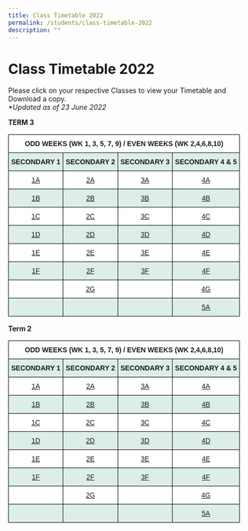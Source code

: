 ```yaml
---
title: Class Timetable 2022
permalink: /students/class-timetable-2022
description: ""
---
```

[](/files/1A-Term2-Timetable.pdf)
[](/files/2A-Term2-Timetable.pdf)
[](/files/3A-Term2-Timetable.pdf)
[](/files/4A-Term2-Timetable.pdf)

[](/files/1B-Term2-Timetable.pdf)
[](/files/2B-Term2-Timetable.pdf)
[](/files/3B-Term2-Timetable.pdf)
[](/files/4B-Term2-Timetable.pdf)

[](/files/1C-Term2-Timetable.pdf)
[](/files/2C-Term2-Timetable.pdf)
[](/files/3C-Term2-Timetable.pdf)
[](/files/4C-Term2-Timetable.pdf)

[](/files/1D-Term2-Timetable.pdf)
[](/files/2D-Term2-Timetable.pdf)
[](/files/3D-Term2-Timetable.pdf)
[](/files/4D-Term2-Timetable.pdf)

[](/files/1E-Term2-Timetable.pdf)
[](/files/2E-Term2-Timetable.pdf)
[](/files/3E-Term2-Timetable.pdf)
[](/files/4E-Term2-Timetable.pdf)

[](/files/1F-Term2-Timetable.pdf)
[](/files/2F-Term2-Timetable.pdf)
[](/files/3F-Term2-Timetable.pdf)
[](/files/4F-Term2-Timetable.pdf)

[](/files/2G-Term2-Timetable.pdf)
[](/files/4G-Term2-Timetable.pdf)
[](/files/5A-Term2-Timetable.pdf)

# **Class Timetable 2022**

Please click on your respective Classes to view your Timetable and Download a copy.  
 _\*Updated as of 23 June 2022_


**TERM 3**

<table style="border-collapse:collapse;border-spacing:0" class="tg"><thead><tr><th style="background-color:#ffffff;border-color:#000000;border-style:solid;border-width:1px;font-family:Arial, sans-serif;font-size:14px;font-weight:bold;overflow:hidden;padding:10px 5px;text-align:center;vertical-align:top;word-break:normal" colspan="4">ODD WEEKS (WK 1, 3, 5, 7, 9) / EVEN WEEKS (WK 2,4,6,8,10)</th></tr></thead><tbody><tr><td style="background-color:#DDEEE9;border-color:#000000;border-style:solid;border-width:1px;font-family:Arial, sans-serif;font-size:14px;font-weight:bold;overflow:hidden;padding:10px 5px;text-align:center;vertical-align:top;word-break:normal">SECONDARY 1</td><td style="background-color:#DDEEE9;border-color:#000000;border-style:solid;border-width:1px;font-family:Arial, sans-serif;font-size:14px;font-weight:bold;overflow:hidden;padding:10px 5px;text-align:center;vertical-align:top;word-break:normal">SECONDARY 2</td><td style="background-color:#DDEEE9;border-color:#000000;border-style:solid;border-width:1px;font-family:Arial, sans-serif;font-size:14px;font-weight:bold;overflow:hidden;padding:10px 5px;text-align:center;vertical-align:top;word-break:normal">SECONDARY 3</td><td style="background-color:#DDEEE9;border-color:#000000;border-style:solid;border-width:1px;font-family:Arial, sans-serif;font-size:14px;font-weight:bold;overflow:hidden;padding:10px 5px;text-align:center;vertical-align:top;word-break:normal">SECONDARY 4 &amp; 5</td></tr><tr><td style="background-color:#ffffff;border-color:#000000;border-style:solid;border-width:1px;color:#00F;font-family:Arial, sans-serif;font-size:14px;overflow:hidden;padding:10px 5px;text-align:center;vertical-align:top;word-break:normal"><a href="/files/1A-CT.pdf" target="_blank" rel="noopener noreferrer">1A</a></td><td style="background-color:#ffffff;border-color:#000000;border-style:solid;border-width:1px;color:#00F;font-family:Arial, sans-serif;font-size:14px;overflow:hidden;padding:10px 5px;text-align:center;vertical-align:top;word-break:normal"><a href="/files/2A-CT.pdf" target="_blank" rel="noopener noreferrer">2A</a></td><td style="background-color:#ffffff;border-color:#000000;border-style:solid;border-width:1px;color:#00F;font-family:Arial, sans-serif;font-size:14px;overflow:hidden;padding:10px 5px;text-align:center;vertical-align:top;word-break:normal"><a href="/files/3A-CT.pdf" target="_blank" rel="noopener noreferrer">3A</a></td><td style="background-color:#ffffff;border-color:#000000;border-style:solid;border-width:1px;color:#00F;font-family:Arial, sans-serif;font-size:14px;overflow:hidden;padding:10px 5px;text-align:center;vertical-align:top;word-break:normal"><a href="/files/4A-CT.pdf" target="_blank" rel="noopener noreferrer">4A</a></td></tr><tr><td style="background-color:#DDEEE9;border-color:#000000;border-style:solid;border-width:1px;color:#00F;font-family:Arial, sans-serif;font-size:14px;overflow:hidden;padding:10px 5px;text-align:center;vertical-align:top;word-break:normal"><a href="/files/1B-CT.pdf">1B</a></td><td style="background-color:#DDEEE9;border-color:#000000;border-style:solid;border-width:1px;color:#00F;font-family:Arial, sans-serif;font-size:14px;overflow:hidden;padding:10px 5px;text-align:center;vertical-align:top;word-break:normal"><a href="/files/2B-CT.pdf">2B</a></td><td style="background-color:#DDEEE9;border-color:#000000;border-style:solid;border-width:1px;color:#00F;font-family:Arial, sans-serif;font-size:14px;overflow:hidden;padding:10px 5px;text-align:center;vertical-align:top;word-break:normal"><a href="/files/3B-CT.pdf">3B</a></td><td style="background-color:#DDEEE9;border-color:#000000;border-style:solid;border-width:1px;color:#00F;font-family:Arial, sans-serif;font-size:14px;overflow:hidden;padding:10px 5px;text-align:center;vertical-align:top;word-break:normal"><a href="/files/4B-CT.pdf">4B</a></td></tr><tr><td style="background-color:#ffffff;border-color:#000000;border-style:solid;border-width:1px;color:#00F;font-family:Arial, sans-serif;font-size:14px;overflow:hidden;padding:10px 5px;text-align:center;vertical-align:top;word-break:normal"><a href="/files/1C-CT.pdf" target="_blank" rel="noopener noreferrer">1C</a></td><td style="background-color:#ffffff;border-color:#000000;border-style:solid;border-width:1px;color:#00F;font-family:Arial, sans-serif;font-size:14px;overflow:hidden;padding:10px 5px;text-align:center;vertical-align:top;word-break:normal"><a href="/files/2C-CT.pdf" target="_blank" rel="noopener noreferrer">2C</a></td><td style="background-color:#ffffff;border-color:#000000;border-style:solid;border-width:1px;color:#00F;font-family:Arial, sans-serif;font-size:14px;overflow:hidden;padding:10px 5px;text-align:center;vertical-align:top;word-break:normal"><a href="/files/3C-CT.pdf" target="_blank" rel="noopener noreferrer">3C</a></td><td style="background-color:#ffffff;border-color:#000000;border-style:solid;border-width:1px;color:#00F;font-family:Arial, sans-serif;font-size:14px;overflow:hidden;padding:10px 5px;text-align:center;vertical-align:top;word-break:normal"><a href="/files/4C-CT.pdf" target="_blank" rel="noopener noreferrer">4C</a></td></tr><tr><td style="background-color:#DDEEE9;border-color:#000000;border-style:solid;border-width:1px;color:#00F;font-family:Arial, sans-serif;font-size:14px;overflow:hidden;padding:10px 5px;text-align:center;vertical-align:top;word-break:normal"><a href="/files/1D-CT.pdf">1D</a></td><td style="background-color:#DDEEE9;border-color:#000000;border-style:solid;border-width:1px;color:#00F;font-family:Arial, sans-serif;font-size:14px;overflow:hidden;padding:10px 5px;text-align:center;vertical-align:top;word-break:normal"><a href="/files/2D-CT.pdf">2D</a></td><td style="background-color:#DDEEE9;border-color:#000000;border-style:solid;border-width:1px;color:#00F;font-family:Arial, sans-serif;font-size:14px;overflow:hidden;padding:10px 5px;text-align:center;vertical-align:top;word-break:normal"><a href="/files/3D-CT.pdf">3D</a></td><td style="background-color:#DDEEE9;border-color:#000000;border-style:solid;border-width:1px;color:#00F;font-family:Arial, sans-serif;font-size:14px;overflow:hidden;padding:10px 5px;text-align:center;vertical-align:top;word-break:normal"><a href="/files/4D-CT.pdf">4D</a></td></tr><tr><td style="background-color:#ffffff;border-color:#000000;border-style:solid;border-width:1px;color:#00F;font-family:Arial, sans-serif;font-size:14px;overflow:hidden;padding:10px 5px;text-align:center;vertical-align:top;word-break:normal"><a href="/files/1E-CT.pdf" target="_blank" rel="noopener noreferrer">1E</a></td><td style="background-color:#ffffff;border-color:#000000;border-style:solid;border-width:1px;color:#00F;font-family:Arial, sans-serif;font-size:14px;overflow:hidden;padding:10px 5px;text-align:center;vertical-align:top;word-break:normal"><a href="/files/2E-CT.pdf" target="_blank" rel="noopener noreferrer">2E</a></td><td style="background-color:#ffffff;border-color:#000000;border-style:solid;border-width:1px;color:#00F;font-family:Arial, sans-serif;font-size:14px;overflow:hidden;padding:10px 5px;text-align:center;vertical-align:top;word-break:normal"><a href="/files/4E-CT.pdf" target="_blank" rel="noopener noreferrer">3E</a></td><td style="background-color:#ffffff;border-color:#000000;border-style:solid;border-width:1px;color:#00F;font-family:Arial, sans-serif;font-size:14px;overflow:hidden;padding:10px 5px;text-align:center;vertical-align:top;word-break:normal"><a href="/files/3E-CT.pdf" target="_blank" rel="noopener noreferrer">4E</a></td></tr><tr><td style="background-color:#DDEEE9;border-color:#000000;border-style:solid;border-width:1px;color:#00F;font-family:Arial, sans-serif;font-size:14px;overflow:hidden;padding:10px 5px;text-align:center;vertical-align:top;word-break:normal"><a href="/files/1F-CT.pdf">1F</a></td><td style="background-color:#DDEEE9;border-color:#000000;border-style:solid;border-width:1px;color:#00F;font-family:Arial, sans-serif;font-size:14px;overflow:hidden;padding:10px 5px;text-align:center;vertical-align:top;word-break:normal"><a href="/files/2F-CT.pdf">2F</a></td><td style="background-color:#DDEEE9;border-color:#000000;border-style:solid;border-width:1px;color:#00F;font-family:Arial, sans-serif;font-size:14px;overflow:hidden;padding:10px 5px;text-align:center;vertical-align:top;word-break:normal"><a href="/files/3F-CT.pdf">3F</a></td><td style="background-color:#DDEEE9;border-color:#000000;border-style:solid;border-width:1px;color:#00F;font-family:Arial, sans-serif;font-size:14px;overflow:hidden;padding:10px 5px;text-align:center;vertical-align:top;word-break:normal"><a href="/files/4F-CT.pdf">4F</a></td></tr><tr><td style="background-color:#ffffff;border-color:#000000;border-style:solid;border-width:1px;font-family:Arial, sans-serif;font-size:14px;overflow:hidden;padding:10px 5px;text-align:left;vertical-align:top;word-break:normal"></td><td style="background-color:#ffffff;border-color:#000000;border-style:solid;border-width:1px;color:#00F;font-family:Arial, sans-serif;font-size:14px;overflow:hidden;padding:10px 5px;text-align:center;vertical-align:top;word-break:normal"><a href="/files/2G-CT.pdf" target="_blank" rel="noopener noreferrer">2G</a></td><td style="background-color:#ffffff;border-color:#000000;border-style:solid;border-width:1px;font-family:Arial, sans-serif;font-size:14px;overflow:hidden;padding:10px 5px;text-align:left;vertical-align:top;word-break:normal"></td><td style="background-color:#ffffff;border-color:#000000;border-style:solid;border-width:1px;color:#00F;font-family:Arial, sans-serif;font-size:14px;overflow:hidden;padding:10px 5px;text-align:center;vertical-align:top;word-break:normal"><a href="/files/4G-CT.pdf" target="_blank" rel="noopener noreferrer">4G</a></td></tr><tr><td style="background-color:#DDEEE9;border-color:#000000;border-style:solid;border-width:1px;color:#00F;font-family:Arial, sans-serif;font-size:14px;overflow:hidden;padding:10px 5px;text-align:center;vertical-align:top;word-break:normal"> </td><td style="background-color:#DDEEE9;border-color:#000000;border-style:solid;border-width:1px;color:#00F;font-family:Arial, sans-serif;font-size:14px;overflow:hidden;padding:10px 5px;text-align:center;vertical-align:top;word-break:normal"> </td><td style="background-color:#DDEEE9;border-color:#000000;border-style:solid;border-width:1px;color:#00F;font-family:Arial, sans-serif;font-size:14px;overflow:hidden;padding:10px 5px;text-align:center;vertical-align:top;word-break:normal"> </td><td style="background-color:#DDEEE9;border-color:#000000;border-style:solid;border-width:1px;color:#00F;font-family:Arial, sans-serif;font-size:14px;overflow:hidden;padding:10px 5px;text-align:center;vertical-align:top;word-break:normal"><a href="/files/5A-CT.pdf">5A</a></td></tr></tbody></table>


**Term 2**

[](/files/1A-Term2-Timetable.pdf)
[](/files/2A-Term2-Timetable.pdf)
[](/files/3A-Term2-Timetable.pdf)
[](/files/4A-Term2-Timetable.pdf)

[](/files/1B-Term2-Timetable.pdf)
[](/files/2B-Term2-Timetable.pdf)
[](/files/3B-Term2-Timetable.pdf)
[](/files/4B-Term2-Timetable.pdf)

[](/files/1C-Term2-Timetable.pdf)
[](/files/2C-Term2-Timetable.pdf)
[](/files/3C-Term2-Timetable.pdf)
[](/files/4C-Term2-Timetable.pdf)

[](/files/1D-Term2-Timetable.pdf)
[](/files/2D-Term2-Timetable.pdf)
[](/files/3D-Term2-Timetable.pdf)
[](/files/4D-Term2-Timetable.pdf)

[](/files/1E-Term2-Timetable.pdf)
[](/files/2E-Term2-Timetable.pdf)
[](/files/3E-Term2-Timetable.pdf)
[](/files/4E-Term2-Timetable.pdf)

[](/files/1F-Term2-Timetable.pdf)
[](/files/2F-Term2-Timetable.pdf)
[](/files/3F-Term2-Timetable.pdf)
[](/files/4F-Term2-Timetable.pdf)

[](/files/2G-Term2-Timetable.pdf)
[](/files/4G-Term2-Timetable.pdf)
[](/files/5A-Term2-Timetable.pdf)

<table style="border-collapse:collapse;border-spacing:0" class="tg"><thead><tr><th style="background-color:#ffffff;border-color:black;border-style:solid;border-width:1px;font-family:Arial, sans-serif;font-size:14px;font-weight:bold;overflow:hidden;padding:10px 5px;text-align:center;vertical-align:top;word-break:normal" colspan="4">ODD WEEKS (WK 1, 3, 5, 7, 9) / EVEN WEEKS (WK 2,4,6,8,10)</th></tr></thead><tbody><tr><td style="background-color:#DDEEE9;border-color:black;border-style:solid;border-width:1px;font-family:Arial, sans-serif;font-size:14px;font-weight:bold;overflow:hidden;padding:10px 5px;text-align:center;vertical-align:top;word-break:normal">SECONDARY 1</td><td style="background-color:#DDEEE9;border-color:black;border-style:solid;border-width:1px;font-family:Arial, sans-serif;font-size:14px;font-weight:bold;overflow:hidden;padding:10px 5px;text-align:center;vertical-align:top;word-break:normal">SECONDARY 2</td><td style="background-color:#DDEEE9;border-color:black;border-style:solid;border-width:1px;font-family:Arial, sans-serif;font-size:14px;font-weight:bold;overflow:hidden;padding:10px 5px;text-align:center;vertical-align:top;word-break:normal">SECONDARY 3</td><td style="background-color:#DDEEE9;border-color:black;border-style:solid;border-width:1px;font-family:Arial, sans-serif;font-size:14px;font-weight:bold;overflow:hidden;padding:10px 5px;text-align:center;vertical-align:top;word-break:normal">SECONDARY 4 &amp; 5</td></tr><tr><td style="background-color:#ffffff;border-color:black;border-style:solid;border-width:1px;color:#00F;font-family:Arial, sans-serif;font-size:14px;overflow:hidden;padding:10px 5px;text-align:center;vertical-align:top;word-break:normal"><a href="https://springfieldsec-moe-edu-sg-admin.cwp.sg/qql/slot/u171/2022/Timetable%202022/Term%202/1A-Term2-Timetable.pdf" target="_blank" rel="noopener noreferrer">1A</a></td><td style="background-color:#ffffff;border-color:black;border-style:solid;border-width:1px;color:#00F;font-family:Arial, sans-serif;font-size:14px;overflow:hidden;padding:10px 5px;text-align:center;vertical-align:top;word-break:normal"><a href="https://springfieldsec-moe-edu-sg-admin.cwp.sg/qql/slot/u171/2022/Timetable%202022/Term%202/2A-Term2-Timetable.pdf" target="_blank" rel="noopener noreferrer">2A</a></td><td style="background-color:#ffffff;border-color:black;border-style:solid;border-width:1px;color:#00F;font-family:Arial, sans-serif;font-size:14px;overflow:hidden;padding:10px 5px;text-align:center;vertical-align:top;word-break:normal"><a href="https://springfieldsec-moe-edu-sg-admin.cwp.sg/qql/slot/u171/2022/Timetable%202022/Term%202/3A-Term2-Timetable.pdf" target="_blank" rel="noopener noreferrer">3A</a></td><td style="background-color:#ffffff;border-color:black;border-style:solid;border-width:1px;color:#00F;font-family:Arial, sans-serif;font-size:14px;overflow:hidden;padding:10px 5px;text-align:center;vertical-align:top;word-break:normal"><a href="https://springfieldsec-moe-edu-sg-admin.cwp.sg/qql/slot/u171/2022/Timetable%202022/Term%202/4A-Term2-Timetable.pdf" target="_blank" rel="noopener noreferrer">4A</a></td></tr><tr><td style="background-color:#DDEEE9;border-color:black;border-style:solid;border-width:1px;color:#00F;font-family:Arial, sans-serif;font-size:14px;overflow:hidden;padding:10px 5px;text-align:center;vertical-align:top;word-break:normal"><a href="https://springfieldsec-moe-edu-sg-admin.cwp.sg/qql/slot/u171/2022/Timetable%202022/Term%202/1B-Term2-Timetable.pdf">1B</a></td><td style="background-color:#DDEEE9;border-color:black;border-style:solid;border-width:1px;color:#00F;font-family:Arial, sans-serif;font-size:14px;overflow:hidden;padding:10px 5px;text-align:center;vertical-align:top;word-break:normal"><a href="https://springfieldsec-moe-edu-sg-admin.cwp.sg/qql/slot/u171/2022/Timetable%202022/Term%202/2B-Term2-Timetable.pdf">2B</a></td><td style="background-color:#DDEEE9;border-color:black;border-style:solid;border-width:1px;color:#00F;font-family:Arial, sans-serif;font-size:14px;overflow:hidden;padding:10px 5px;text-align:center;vertical-align:top;word-break:normal"><a href="https://springfieldsec-moe-edu-sg-admin.cwp.sg/qql/slot/u171/2022/Timetable%202022/Term%202/3B-Term2-Timetable.pdf">3B</a></td><td style="background-color:#DDEEE9;border-color:black;border-style:solid;border-width:1px;color:#00F;font-family:Arial, sans-serif;font-size:14px;overflow:hidden;padding:10px 5px;text-align:center;vertical-align:top;word-break:normal"><a href="https://springfieldsec-moe-edu-sg-admin.cwp.sg/qql/slot/u171/2022/Timetable%202022/Term%202/4B-Term2-Timetable.pdf">4B</a></td></tr><tr><td style="background-color:#ffffff;border-color:black;border-style:solid;border-width:1px;color:#00F;font-family:Arial, sans-serif;font-size:14px;overflow:hidden;padding:10px 5px;text-align:center;vertical-align:top;word-break:normal"><a href="https://springfieldsec-moe-edu-sg-admin.cwp.sg/qql/slot/u171/2022/Timetable%202022/Term%202/1C-Term2-Timetable.pdf" target="_blank" rel="noopener noreferrer">1C</a></td><td style="background-color:#ffffff;border-color:black;border-style:solid;border-width:1px;color:#00F;font-family:Arial, sans-serif;font-size:14px;overflow:hidden;padding:10px 5px;text-align:center;vertical-align:top;word-break:normal"><a href="https://springfieldsec-moe-edu-sg-admin.cwp.sg/qql/slot/u171/2022/Timetable%202022/Term%202/2C-Term2-Timetable.pdf" target="_blank" rel="noopener noreferrer">2C</a></td><td style="background-color:#ffffff;border-color:black;border-style:solid;border-width:1px;color:#00F;font-family:Arial, sans-serif;font-size:14px;overflow:hidden;padding:10px 5px;text-align:center;vertical-align:top;word-break:normal"><a href="https://springfieldsec-moe-edu-sg-admin.cwp.sg/qql/slot/u171/2022/Timetable%202022/Term%202/3C-Term2-Timetable.pdf" target="_blank" rel="noopener noreferrer">3C</a></td><td style="background-color:#ffffff;border-color:black;border-style:solid;border-width:1px;color:#00F;font-family:Arial, sans-serif;font-size:14px;overflow:hidden;padding:10px 5px;text-align:center;vertical-align:top;word-break:normal"><a href="https://springfieldsec-moe-edu-sg-admin.cwp.sg/qql/slot/u171/2022/Timetable%202022/Term%202/4C-Term2-Timetable.pdf" target="_blank" rel="noopener noreferrer">4C</a></td></tr><tr><td style="background-color:#DDEEE9;border-color:black;border-style:solid;border-width:1px;color:#00F;font-family:Arial, sans-serif;font-size:14px;overflow:hidden;padding:10px 5px;text-align:center;vertical-align:top;word-break:normal"><a href="https://springfieldsec-moe-edu-sg-admin.cwp.sg/qql/slot/u171/2022/Timetable%202022/Term%202/1D-Term2-Timetable.pdf">1D</a></td><td style="background-color:#DDEEE9;border-color:black;border-style:solid;border-width:1px;color:#00F;font-family:Arial, sans-serif;font-size:14px;overflow:hidden;padding:10px 5px;text-align:center;vertical-align:top;word-break:normal"><a href="https://springfieldsec-moe-edu-sg-admin.cwp.sg/qql/slot/u171/2022/Timetable%202022/Term%202/2D-Term2-Timetable.pdf">2D</a></td><td style="background-color:#DDEEE9;border-color:black;border-style:solid;border-width:1px;color:#00F;font-family:Arial, sans-serif;font-size:14px;overflow:hidden;padding:10px 5px;text-align:center;vertical-align:top;word-break:normal"><a href="https://springfieldsec-moe-edu-sg-admin.cwp.sg/qql/slot/u171/2022/Timetable%202022/Term%202/3D-Term2-Timetable.pdf">3D</a></td><td style="background-color:#DDEEE9;border-color:black;border-style:solid;border-width:1px;color:#00F;font-family:Arial, sans-serif;font-size:14px;overflow:hidden;padding:10px 5px;text-align:center;vertical-align:top;word-break:normal"><a href="https://springfieldsec-moe-edu-sg-admin.cwp.sg/qql/slot/u171/2022/Timetable%202022/Term%202/4D-Term2-Timetable.pdf">4D</a></td></tr><tr><td style="background-color:#ffffff;border-color:black;border-style:solid;border-width:1px;color:#00F;font-family:Arial, sans-serif;font-size:14px;overflow:hidden;padding:10px 5px;text-align:center;vertical-align:top;word-break:normal"><a href="https://springfieldsec-moe-edu-sg-admin.cwp.sg/qql/slot/u171/2022/Timetable%202022/Term%202/1E-Term2-Timetable.pdf" target="_blank" rel="noopener noreferrer">1E</a></td><td style="background-color:#ffffff;border-color:black;border-style:solid;border-width:1px;color:#00F;font-family:Arial, sans-serif;font-size:14px;overflow:hidden;padding:10px 5px;text-align:center;vertical-align:top;word-break:normal"><a href="https://springfieldsec-moe-edu-sg-admin.cwp.sg/qql/slot/u171/2022/Timetable%202022/Term%202/2E-Term2-Timetable.pdf" target="_blank" rel="noopener noreferrer">2E</a></td><td style="background-color:#ffffff;border-color:black;border-style:solid;border-width:1px;color:#00F;font-family:Arial, sans-serif;font-size:14px;overflow:hidden;padding:10px 5px;text-align:center;vertical-align:top;word-break:normal"><a href="https://springfieldsec-moe-edu-sg-admin.cwp.sg/qql/slot/u171/2022/Timetable%202022/Term%202/3E-Term2-Timetable.pdf" target="_blank" rel="noopener noreferrer">3E</a></td><td style="background-color:#ffffff;border-color:black;border-style:solid;border-width:1px;color:#00F;font-family:Arial, sans-serif;font-size:14px;overflow:hidden;padding:10px 5px;text-align:center;vertical-align:top;word-break:normal"><a href="https://springfieldsec-moe-edu-sg-admin.cwp.sg/qql/slot/u171/2022/Timetable%202022/Term%202/4E-Term2-Timetable.pdf" target="_blank" rel="noopener noreferrer">4E</a></td></tr><tr><td style="background-color:#DDEEE9;border-color:black;border-style:solid;border-width:1px;color:#00F;font-family:Arial, sans-serif;font-size:14px;overflow:hidden;padding:10px 5px;text-align:center;vertical-align:top;word-break:normal"><a href="https://springfieldsec-moe-edu-sg-admin.cwp.sg/qql/slot/u171/2022/Timetable%202022/Term%202/1F-Term2-Timetable.pdf">1F</a></td><td style="background-color:#DDEEE9;border-color:black;border-style:solid;border-width:1px;color:#00F;font-family:Arial, sans-serif;font-size:14px;overflow:hidden;padding:10px 5px;text-align:center;vertical-align:top;word-break:normal"><a href="https://springfieldsec-moe-edu-sg-admin.cwp.sg/qql/slot/u171/2022/Timetable%202022/Term%202/2F-Term2-Timetable.pdf">2F</a></td><td style="background-color:#DDEEE9;border-color:black;border-style:solid;border-width:1px;color:#00F;font-family:Arial, sans-serif;font-size:14px;overflow:hidden;padding:10px 5px;text-align:center;vertical-align:top;word-break:normal"><a href="https://springfieldsec-moe-edu-sg-admin.cwp.sg/qql/slot/u171/2022/Timetable%202022/Term%202/3F-Term2-Timetable.pdf">3F</a></td><td style="background-color:#DDEEE9;border-color:black;border-style:solid;border-width:1px;color:#00F;font-family:Arial, sans-serif;font-size:14px;overflow:hidden;padding:10px 5px;text-align:center;vertical-align:top;word-break:normal"><a href="https://springfieldsec-moe-edu-sg-admin.cwp.sg/qql/slot/u171/2022/Timetable%202022/Term%202/4F-Term2-Timetable.pdf">4F</a></td></tr><tr><td style="background-color:#ffffff;border-color:black;border-style:solid;border-width:1px;font-family:Arial, sans-serif;font-size:14px;overflow:hidden;padding:10px 5px;text-align:left;vertical-align:top;word-break:normal"></td><td style="background-color:#ffffff;border-color:black;border-style:solid;border-width:1px;color:#00F;font-family:Arial, sans-serif;font-size:14px;overflow:hidden;padding:10px 5px;text-align:center;vertical-align:top;word-break:normal"><a href="https://springfieldsec-moe-edu-sg-admin.cwp.sg/qql/slot/u171/2022/Timetable%202022/Term%202/2G-Term2-Timetable.pdf" target="_blank" rel="noopener noreferrer">2G</a></td><td style="background-color:#ffffff;border-color:black;border-style:solid;border-width:1px;font-family:Arial, sans-serif;font-size:14px;overflow:hidden;padding:10px 5px;text-align:left;vertical-align:top;word-break:normal"></td><td style="background-color:#ffffff;border-color:black;border-style:solid;border-width:1px;color:#00F;font-family:Arial, sans-serif;font-size:14px;overflow:hidden;padding:10px 5px;text-align:center;vertical-align:top;word-break:normal"><a href="https://springfieldsec-moe-edu-sg-admin.cwp.sg/qql/slot/u171/2022/Timetable%202022/Term%202/4G-Term2-Timetable.pdf" target="_blank" rel="noopener noreferrer">4G</a></td></tr><tr><td style="background-color:#DDEEE9;border-color:black;border-style:solid;border-width:1px;color:#00F;font-family:Arial, sans-serif;font-size:14px;overflow:hidden;padding:10px 5px;text-align:center;vertical-align:top;word-break:normal"> </td><td style="background-color:#DDEEE9;border-color:black;border-style:solid;border-width:1px;color:#00F;font-family:Arial, sans-serif;font-size:14px;overflow:hidden;padding:10px 5px;text-align:center;vertical-align:top;word-break:normal"> </td><td style="background-color:#DDEEE9;border-color:black;border-style:solid;border-width:1px;color:#00F;font-family:Arial, sans-serif;font-size:14px;overflow:hidden;padding:10px 5px;text-align:center;vertical-align:top;word-break:normal"> </td><td style="background-color:#DDEEE9;border-color:black;border-style:solid;border-width:1px;color:#00F;font-family:Arial, sans-serif;font-size:14px;overflow:hidden;padding:10px 5px;text-align:center;vertical-align:top;word-break:normal"><a href="https://springfieldsec-moe-edu-sg-admin.cwp.sg/qql/slot/u171/2022/Timetable%202022/Term%202/5A-Term2-Timetable.pdf">5A</a></td></tr></tbody></table>